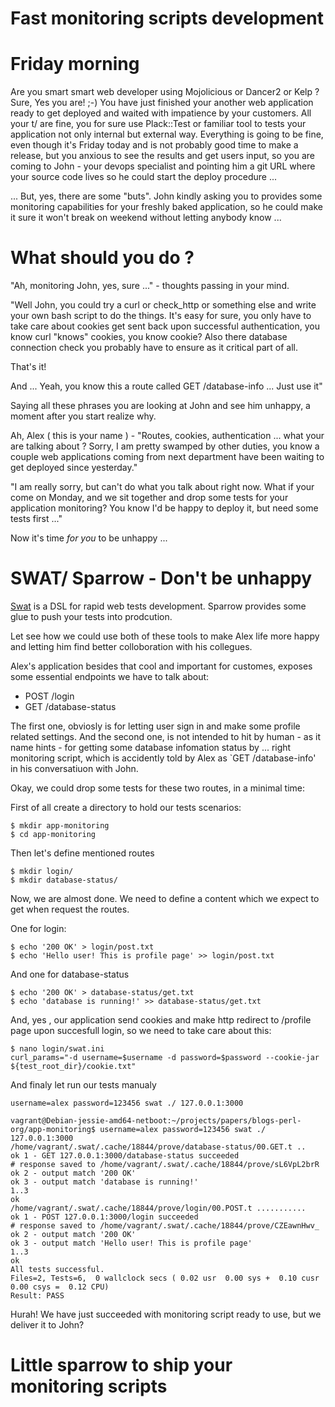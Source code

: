 # Fast monitoring scripts development

# Friday morning

Are you smart smart web developer using Mojolicious or Dancer2 or Kelp ?
Sure, Yes you are! ;-) You have just finished your another web application ready to get deployed
and waited with impatience by your customers. All your t/ are fine, you for sure use Plack::Test
or familiar tool to tests your application not only internal but external way. Everything is going to be
fine, even though it's Friday today and is not probably good time to make a release, but you
anxious to see the results and get users input, so you are coming to John - your devops
specialist and pointing him a git URL where your source code lives so he could start the deploy procedure ...


... But, yes, there are some "buts". John kindly asking you to provides some monitoring
capabilities for your freshly baked application, so he could make it sure it won't break
on weekend without letting anybody know ...


# What should you do ?

"Ah, monitoring John, yes, sure ..." - thoughts passing in your mind.

"Well John, you could try a curl or check_http or something else  and write your own bash script to do the things.
It's easy for sure, you only have to take care about cookies get sent back upon successful authentication,
you know curl "knows" cookies, you know cookie? Also there database connection check
you probably have to ensure as it critical part of all.

That's it!

And ... Yeah, you know this a route called GET /database-info ... Just use it"

Saying all these phrases you are looking at John and see him unhappy, a moment after you start realize why.

Ah, Alex ( this is your name ) -  "Routes, cookies, authentication ... what your are talking about ?
Sorry, I am pretty swamped by other duties, you know a couple web applications coming from next department
have been waiting to get deployed since yesterday."

"I am really sorry, but can't do what you talk about right now.
What if your come on Monday, and we sit together and drop some tests for your application monitoring?
You know I'd be happy to deploy it, but need some tests first ..."

Now it's time _for you_ to be unhappy ...

# SWAT/ Sparrow - Don't be unhappy

[Swat](https://github.com/melezhik/swat) is a DSL for rapid web tests development. Sparrow provides some glue
to push your tests into prodcution.

Let see how we could use both of these tools to make Alex life more happy and letting him
find better colloboration with his collegues.


Alex's application besides that cool and important for customes, exposes some essential endpoints we 
have to talk about:

* POST /login
* GET  /database-status

The first one, obviosly is for letting user sign in and make some profile related settings. 
And the second one, is not intended to hit by human - as it name hints - for getting some database infomation status
by ... right monitoring script, which is accidently told by Alex as `GET  /database-info' in his conversatiuon with John.


Okay, we could drop some tests for these two routes, in a minimal time:

First of all create a directory to hold our tests scenarios:

    $ mkdir app-monitoring
    $ cd app-monitoring


Then let's define  mentioned routes

    $ mkdir login/
    $ mkdir database-status/

Now, we are almost done. We need to define a content which we expect to get when request the routes.

One for login:

    $ echo '200 OK' > login/post.txt
    $ echo 'Hello user! This is profile page' >> login/post.txt


And one for database-status

    $ echo '200 OK' > database-status/get.txt
    $ echo 'database is running!' >> database-status/get.txt

And, yes , our application send cookies and make http redirect to /profile page upon succesfull login,
so we need to take care about this:

    $ nano login/swat.ini
    curl_params="-d username=$username -d password=$password --cookie-jar ${test_root_dir}/cookie.txt"

And finaly let run our tests manualy

    username=alex password=123456 swat ./ 127.0.0.1:3000

    vagrant@Debian-jessie-amd64-netboot:~/projects/papers/blogs-perl-org/app-monitoring$ username=alex password=123456 swat ./ 127.0.0.1:3000
    /home/vagrant/.swat/.cache/18844/prove/database-status/00.GET.t ..
    ok 1 - GET 127.0.0.1:3000/database-status succeeded
    # response saved to /home/vagrant/.swat/.cache/18844/prove/sL6VpL2brR
    ok 2 - output match '200 OK'
    ok 3 - output match 'database is running!'
    1..3
    ok
    /home/vagrant/.swat/.cache/18844/prove/login/00.POST.t ...........
    ok 1 - POST 127.0.0.1:3000/login succeeded
    # response saved to /home/vagrant/.swat/.cache/18844/prove/CZEawnHwv_
    ok 2 - output match '200 OK'
    ok 3 - output match 'Hello user! This is profile page'
    1..3
    ok
    All tests successful.
    Files=2, Tests=6,  0 wallclock secs ( 0.02 usr  0.00 sys +  0.10 cusr  0.00 csys =  0.12 CPU)
    Result: PASS
    

Hurah! We have just succeeded with monitoring script ready to use, but we deliver it to John?


# Little sparrow to ship your monitoring scripts









 
